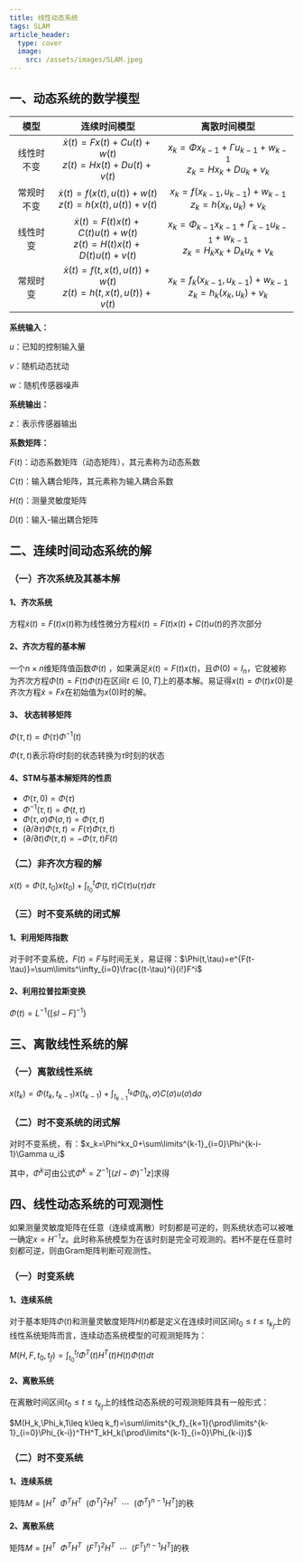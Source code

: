 ```yaml
---
title: 线性动态系统
tags: SLAM
article_header:
  type: cover
  image:
    src: /assets/images/SLAM.jpeg
---
```


<!--more-->

## 一、动态系统的数学模型

|    模型    |                         连续时间模型                         |                         离散时间模型                         |
| :--------: | :----------------------------------------------------------: | :----------------------------------------------------------: |
| 线性时不变 |   $\dot{x}(t)=Fx(t)+Cu(t)+w(t)$<br>$z(t)=Hx(t)+Du(t)+v(t)$   | $x_k=\Phi x_{k-1}+\Gamma u_{k-1}+w_{k-1}$<br>$z_k=Hx_k+Du_k+v_k$ |
| 常规时不变 |  $\dot{x}(t)=f(x(t),u(t))+w(t)$<br>$z(t)=h(x(t),u(t))+v(t)$  |   $x_k=f(x_{k-1},u_{k-1})+w_{k-1}$<br>$z_k=h(x_k,u_k)+v_k$   |
|  线性时变  | $\dot{x}(t)=F(t)x(t)+C(t)u(t)+w(t)$<br>$z(t)=H(t)x(t)+D(t)u(t)+v(t)$ | $x_k=\Phi_{k-1}x_{k-1}+\Gamma_{k-1}u_{k-1}+w_{k-1}$<br>$z_k=H_kx_k+D_ku_k+v_k$ |
|  常规时变  | $\dot{x}(t)=f(t,x(t),u(t))+w(t)$<br>$z(t)=h(t,x(t),u(t))+v(t)$ | $x_k=f_k(x_{k-1},u_{k-1})+w_{k-1}$<br>$z_k=h_k(x_k,u_k)+v_k$ |

**系统输入：**

$u$：已知的控制输入量

$v$：随机动态扰动

$w$：随机传感器噪声

**系统输出：**

$z$：表示传感器输出

**系数矩阵：**

$F(t)$：动态系数矩阵（动态矩阵），其元素称为动态系数

$C(t)$：输入耦合矩阵，其元素称为输入耦合系数

$H(t)$：测量灵敏度矩阵

$D(t)$：输入-输出耦合矩阵

## 二、连续时间动态系统的解

### （一）齐次系统及其基本解

#### 1、齐次系统

方程$\dot{x}(t)=F(t)x(t)$称为线性微分方程$\dot{x}(t)=F(t)x(t)+C(t)u(t)$的齐次部分

#### 2、齐次方程的基本解

一个$n\times n$维矩阵值函数$\Phi(t)$ ，如果满足$\dot{x}(t)=F(t)x(t)$，且$\Phi(0)=I_n$，它就被称为齐次方程$\dot{\Phi}(t)=F(t)\Phi(t)$在区间$t\in[0,T]$上的基本解。易证得$x(t)=\Phi(t)x(0)$是齐次方程$\dot{x}=Fx$在初始值为$x(0)$时的解。

#### 3、 状态转移矩阵

$\Phi(\tau,t)=\Phi(\tau)\Phi^{-1}(t)$

$\Phi(\tau,t)$表示将$t$时刻的状态转换为$\tau$时刻的状态

#### 4、STM与基本解矩阵的性质

* $\Phi(\tau,0)=\Phi(\tau)$
* $\Phi^{-1}(\tau,t)=\Phi(t,\tau)$
* $\Phi(\tau,\sigma)\Phi(\sigma,t)=\Phi(\tau,t)$
* $(\partial/\partial\tau)\Phi(\tau,t)=F(\tau)\Phi(\tau,t)$
* $(\partial/\partial t)\Phi(\tau,t)=-\Phi(\tau,t)F(t)$

### （二）非齐次方程的解

$x(t)=\Phi(t,t_0)x(t_0)+\int^t_{t_0}\Phi(t,\tau)C(\tau)u(\tau)d\tau$

### （三）时不变系统的闭式解

#### 1、利用矩阵指数

对于时不变系统，$F(t)=F$与时间无关，易证得：$\Phi(t,\tau)=e^{F(t-\tau)}=\sum\limits^\infty_{i=0}\frac{(t-\tau)^i}{i!}F^i$

#### 2、利用拉普拉斯变换

$\Phi(t)=L^{-1}\{[sI-F]^{-1}\}$

## 三、离散线性系统的解

### （一）离散线性系统

$x(t_k)=\Phi(t_k,t_{k-1})x(t_{k-1})+\int^{t_k}_{t_{k-1}}\Phi(t_k,\sigma)C(\sigma)u(\sigma)d\sigma$

### （二）时不变系统的闭式解

对时不变系统，有：$x_k=\Phi^kx_0+\sum\limits^{k-1}_{i=0}\Phi^{k-i-1}\Gamma u_i$

其中，$\Phi^k$可由公式$\Phi^k=Z^{-1}[(zI-\Phi)^{-1}z]$求得

## 四、线性动态系统的可观测性

如果测量灵敏度矩阵在任意（连续或离散）时刻都是可逆的，则系统状态可以被唯一确定$x=H^{-1}z$。此时称系统模型为在该时刻是完全可观测的。若H不是在任意时刻都可逆，则由Gram矩阵判断可观测性。

### （一）时变系统

#### 1、连续系统

对于基本矩阵$\Phi(t)$和测量灵敏度矩阵$H(t)$都是定义在连续时间区间$t_0\leq t\leq t_{k_f}$上的线性系统矩阵而言，连续动态系统模型的可观测矩阵为：

$M(H,F,t_0,t_f)=\int^{t_f}_{t_0}\Phi^T(t)H^T(t)H(t)\Phi(t)dt$

#### 2、离散系统

在离散时间区间$t_0\leq t\leq t_{k_f}$上的线性动态系统的可观测矩阵具有一般形式：

$M(H_k,\Phi_k,1\leq k\leq k_f)=\sum\limits^{k_f}_{k=1}(\prod\limits^{k-1}_{i=0}\Phi_{k-i})^TH^T_kH_k(\prod\limits^{k-1}_{i=0}\Phi_{k-i})$

### （二）时不变系统

#### 1、连续系统

矩阵$M=[H^T\ \ \Phi^TH^T\ \ (\Phi^T)^2H^T \ \ \cdots\ \ (\Phi^T)^{n-1}H^T]$的秩

#### 2、离散系统

矩阵$M=[H^T\ \ \Phi^TH^T \ \ (F^T)^2H^T \ \ \cdots \ \ (F^T)^{n-1}H^T]$的秩



